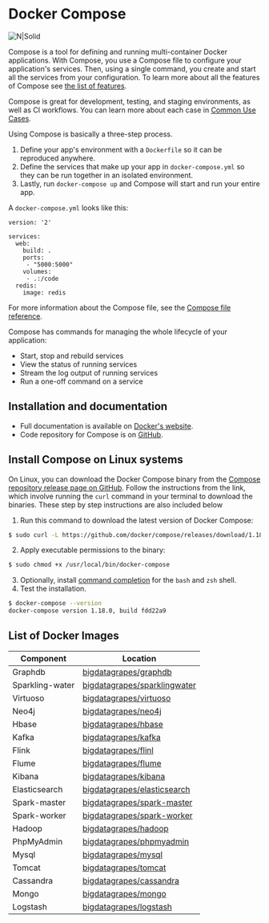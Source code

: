 # Docker Compose

![N|Solid](https://github.com/docker/compose/raw/master/logo.png?raw=true)

Compose is a tool for defining and running multi-container Docker applications.
With Compose, you use a Compose file to configure your application's services.
Then, using a single command, you create and start all the services
from your configuration. To learn more about all the features of Compose
see [the list of features](https://github.com/docker/docker.github.io/blob/master/compose/overview.md#features).

Compose is great for development, testing, and staging environments, as well as
CI workflows. You can learn more about each case in
[Common Use Cases](https://github.com/docker/docker.github.io/blob/master/compose/overview.md#common-use-cases).

Using Compose is basically a three-step process.

1. Define your app's environment with a `Dockerfile` so it can be
reproduced anywhere.
2. Define the services that make up your app in `docker-compose.yml` so
they can be run together in an isolated environment.
3. Lastly, run `docker-compose up` and Compose will start and run your entire app.

A `docker-compose.yml` looks like this:

    version: '2'

    services:
      web:
        build: .
        ports:
         - "5000:5000"
        volumes:
         - .:/code
      redis:
        image: redis

For more information about the Compose file, see the
[Compose file reference](https://github.com/docker/docker.github.io/blob/master/compose/compose-file/compose-versioning.md).

Compose has commands for managing the whole lifecycle of your application:

 * Start, stop and rebuild services
 * View the status of running services
 * Stream the log output of running services
 * Run a one-off command on a service

Installation and documentation
------------------------------

- Full documentation is available on [Docker's website](https://docs.docker.com/compose/).
- Code repository for Compose is on [GitHub](https://github.com/docker/compose).

Install Compose on Linux systems
------------------------------
On Linux, you can download the Docker Compose binary from the [Compose repository release page on GitHub](https://github.com/docker/compose/releases). Follow the instructions from the link, which involve running the `curl` command in your terminal to download the binaries. These step by step instructions are also included below

1. Run this command to download the latest version of Docker Compose:
```sh
$ sudo curl -L https://github.com/docker/compose/releases/download/1.18.0/docker-compose-`uname -s`-`uname -m` -o /usr/local/bin/docker-compose
```
2. Apply executable permissions to the binary:
```sh
$ sudo chmod +x /usr/local/bin/docker-compose
```
3. Optionally, install [command completion](https://docs.docker.com/compose/completion/) for the `bash` and `zsh` shell.
4. Test the installation.
```sh
$ docker-compose --version
docker-compose version 1.18.0, build fdd22a9
```


List of Docker Images
------------------------------


| Component | Location |
| ------ | ------ |
| Graphdb | [bigdatagrapes/graphdb](https://cloud.docker.com/u/bigdatagrapes/repository/docker/bigdatagrapes/graphdb) |
| Sparkling-water | [bigdatagrapes/sparklingwater](https://cloud.docker.com/u/bigdatagrapes/repository/docker/bigdatagrapes/sparklingwater) |
| Virtuoso | [bigdatagrapes/virtuoso](https://cloud.docker.com/u/bigdatagrapes/repository/docker/bigdatagrapes/virtuoso) |
| Neo4j | [bigdatagrapes/neo4j](https://cloud.docker.com/u/bigdatagrapes/repository/docker/bigdatagrapes/neo4j) |
| Hbase | [bigdatagrapes/hbase](https://cloud.docker.com/u/bigdatagrapes/repository/docker/bigdatagrapes/hbase) |
| Kafka | [bigdatagrapes/kafka](https://cloud.docker.com/u/bigdatagrapes/repository/docker/bigdatagrapes/kafka) |
| Flink | [bigdatagrapes/flinl](https://cloud.docker.com/u/bigdatagrapes/repository/docker/bigdatagrapes/flink) |
| Flume | [bigdatagrapes/flume](https://cloud.docker.com/u/bigdatagrapes/repository/docker/bigdatagrapes/flume) |
| Kibana | [bigdatagrapes/kibana](https://cloud.docker.com/u/bigdatagrapes/repository/docker/bigdatagrapes/kibana) |
| Elasticsearch | [bigdatagrapes/elasticsearch](https://cloud.docker.com/u/bigdatagrapes/repository/docker/bigdatagrapes/elasticsearch) |
| Spark-master | [bigdatagrapes/spark-master](https://cloud.docker.com/u/bigdatagrapes/repository/docker/bigdatagrapes/spark-master) |
| Spark-worker | [bigdatagrapes/spark-worker](https://cloud.docker.com/u/bigdatagrapes/repository/docker/bigdatagrapes/spark-worker) |
| Hadoop | [bigdatagrapes/hadoop](https://cloud.docker.com/u/bigdatagrapes/repository/docker/bigdatagrapes/hadoop) |
| PhpMyAdmin | [bigdatagrapes/phpmyadmin](https://cloud.docker.com/u/bigdatagrapes/repository/docker/bigdatagrapes/phpmyadmin) |
| Mysql | [bigdatagrapes/mysql](https://cloud.docker.com/u/bigdatagrapes/repository/docker/bigdatagrapes/mysql) |
| Tomcat | [bigdatagrapes/tomcat](https://cloud.docker.com/u/bigdatagrapes/repository/docker/bigdatagrapes/tomcat) |
| Cassandra | [bigdatagrapes/cassandra](https://cloud.docker.com/u/bigdatagrapes/repository/docker/bigdatagrapes/cassandra) |
| Mongo | [bigdatagrapes/mongo](https://cloud.docker.com/u/bigdatagrapes/repository/docker/bigdatagrapes/mongo) |
|Logstash| [bigdatagrapes/logstash](https://cloud.docker.com/u/bigdatagrapes/repository/docker/bigdatagrapes/logstash) |


